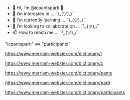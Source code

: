 - 👋 Hi, I’m @icpantsparti 🐌
- 👀 I’m interested in ... ¯\\\_(ツ)_/¯
- 🌱 I’m currently learning ... ¯\\\_(ツ)_/¯
- 💞️ I’m looking to collaborate on ... ¯\\\_(ツ)_/¯
- 📫 How to reach me ... ¯\\\_(ツ)_/¯

"icpantsparti" <=> "participants"

https://www.merriam-webster.com/dictionary/i

https://www.merriam-webster.com/dictionary/c

https://www.merriam-webster.com/dictionary/pants

https://www.merriam-webster.com/dictionary/parti

https://www.merriam-webster.com/dictionary/participants

<!---
icpantsparti/icpantsparti is a ✨ special ✨ repository because its `README.md` (this file) appears on your GitHub profile.
You can click the Preview link to take a look at your changes.
--->
